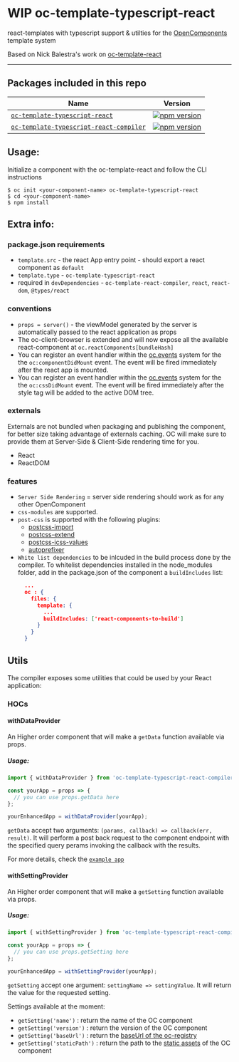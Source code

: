 WIP oc-template-typescript-react
=================

react-templates with typescript support & utilties for the [OpenComponents](https://github.com/opentable/oc) template system

Based on Nick Balestra's work on [oc-template-react](https://github.com/opencomponents/oc-template-react)

***

## Packages included in this repo

| Name | Version |
|--------|-------|
| [`oc-template-typescript-react`](/packages/oc-template-typescript-react) | [![npm version](https://badge.fury.io/js/oc-template-typescript-react.svg)](http://badge.fury.io/js/oc-template-typescript-react) |
| [`oc-template-typescript-react-compiler`](/packages/oc-template-typescript-react-compiler) | [![npm version](https://badge.fury.io/js/oc-template-typescript-react-compiler.svg)](http://badge.fury.io/js/oc-template-typescript-react-compiler) 


## Usage:

Initialize a component with the oc-template-react and follow the CLI instructions

```
$ oc init <your-component-name> oc-template-typescript-react
$ cd <your-component-name>
$ npm install
```

## Extra info:
### package.json requirements
- `template.src` - the react App entry point -  should export a react component as `default`
- `template.type` -  `oc-template-typescript-react`
- required in `devDependencies` -  `oc-template-react-compiler`, `react`, `react-dom`, `@types/react`
### conventions
- `props = server()` - the viewModel generated by the server is automatically passed to the react application as props
- The oc-client-browser is extended and will now expose all the available react-component at `oc.reactComponents[bundleHash]`
- You can register an event handler within the [oc.events](https://github.com/opentable/oc/wiki/Browser-client#oceventsoneventname-callback) system for the the `oc:componentDidMount` event. The event will be fired immediately after the react app is mounted.
- You can register an event handler within the [oc.events](https://github.com/opentable/oc/wiki/Browser-client#oceventsoneventname-callback) system for the the `oc:cssDidMount` event. The event will be fired immediately after the style tag will be added to the active DOM tree.

### externals
Externals are not bundled when packaging and publishing the component, for better size taking advantage of externals caching. OC will make sure to provide them at Server-Side & Client-Side rendering time for you.
- React
- ReactDOM
 
### features
- `Server Side Rendering` = server side rendering should work as for any other OpenComponent
- `css-modules` are supported.
- `post-css` is supported with the following plugins:
  - [postcss-import](https://github.com/postcss/postcss-import)
  - [postcss-extend](https://github.com/travco/postcss-extend)
  - [postcss-icss-values](https://github.com/css-modules/postcss-icss-values)
  - [autoprefixer](https://github.com/postcss/autoprefixer)
- `White list dependencies` to be inlcuded in the build process done by the compiler. To whitelist dependencies installed in the node_modules folder, add in the package.json of the component a `buildIncludes` list:
  ```json
    ...
    oc : {
      files: {
        template: {
          ...
          buildIncludes: ['react-components-to-build']
        }
      }
    }
  ```



## Utils

The compiler exposes some utilities that could be used by your React application:

### HOCs

#### withDataProvider

An Higher order component that will make a `getData` function available via props.

##### Usage:

```javascript
import { withDataProvider } from 'oc-template-typescript-react-compiler/utils';

const yourApp = props => {
  // you can use props.getData here
};

yourEnhancedApp = withDataProvider(yourApp);
```

`getData` accept two arguments: `(params, callback) => callback(err, result)`. It will perform a post back request to the component endpoint with the specified query perams invoking the callback with the results.

For more details, check the [`example app`](/acceptance-components/react-app/app.js)

#### withSettingProvider

An Higher order component that will make a `getSetting` function available via props.

##### Usage:

```javascript
import { withSettingProvider } from 'oc-template-typescript-react-compiler/utils';

const yourApp = props => {
  // you can use props.getSetting here
};

yourEnhancedApp = withSettingProvider(yourApp);
```

`getSetting` accept one argument: `settingName => settingValue`. It will return the value for the requested setting.

Settings available at the moment:
- `getSetting('name')` : return the name of the OC component
- `getSetting('version')` : return the version of the OC component
- `getSetting('baseUrl')` : return the [baseUrl of the oc-registry](https://github.com/opentable/oc/wiki/The-server.js#context-properties)
- `getSetting('staticPath')` : return the path to the [static assets](https://github.com/opentable/oc/wiki/The-server.js#add-static-resource-to-the-component) of the OC component
